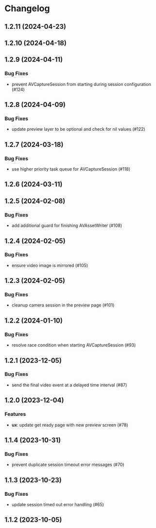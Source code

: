 # Changelog

## 1.2.11 (2024-04-23)

## 1.2.10 (2024-04-18)

## 1.2.9 (2024-04-11)

### Bug Fixes

- prevent AVCaptureSession from starting during session configuration (#124)

## 1.2.8 (2024-04-09)

### Bug Fixes

- update preview layer to be optional and check for nil values (#122)

## 1.2.7 (2024-03-18)

### Bug Fixes

- use higher priority task queue for AVCaptureSession (#118)

## 1.2.6 (2024-03-11)

## 1.2.5 (2024-02-08)

### Bug Fixes

- add additional guard for finishing AVAssetWriter (#108)

## 1.2.4 (2024-02-05)

### Bug Fixes

- ensure video image is mirrored (#105)

## 1.2.3 (2024-02-05)

### Bug Fixes

- cleanup camera session in the preview page (#101)

## 1.2.2 (2024-01-10)

### Bug Fixes

- resolve race condition when starting AVCaptureSession (#93)

## 1.2.1 (2023-12-05)

### Bug Fixes

- send the final video event at a delayed time interval (#87)

## 1.2.0 (2023-12-04)

### Features

- **ux**: update get ready page with new preview screen (#78)

## 1.1.4 (2023-10-31)

### Bug Fixes

- prevent duplicate session timeout error messages (#70)

## 1.1.3 (2023-10-23)

### Bug Fixes

- update session timed out error handling (#65)

## 1.1.2 (2023-10-05)


